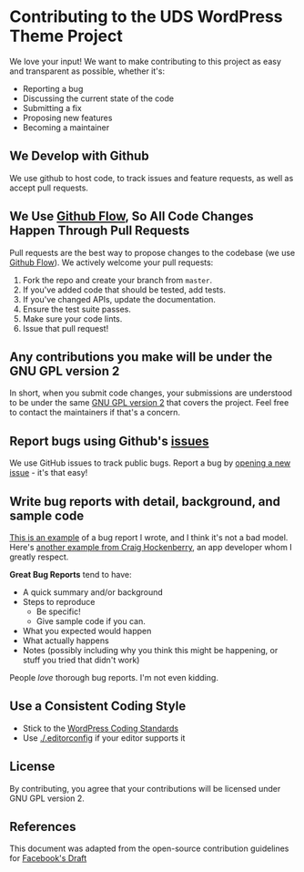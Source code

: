 # Contributing to the UDS WordPress Theme Project
We love your input! We want to make contributing to this project as easy and transparent as possible, whether it's:

- Reporting a bug
- Discussing the current state of the code
- Submitting a fix
- Proposing new features
- Becoming a maintainer

## We Develop with Github
We use github to host code, to track issues and feature requests, as well as accept pull requests.

## We Use [Github Flow](https://guides.github.com/introduction/flow/index.html), So All Code Changes Happen Through Pull Requests
Pull requests are the best way to propose changes to the codebase (we use [Github Flow](https://guides.github.com/introduction/flow/index.html)). We actively welcome your pull requests:

1. Fork the repo and create your branch from `master`.
2. If you've added code that should be tested, add tests.
3. If you've changed APIs, update the documentation.
4. Ensure the test suite passes.
5. Make sure your code lints.
6. Issue that pull request!

## Any contributions you make will be under the GNU GPL version 2
In short, when you submit code changes, your submissions are understood to be under the same [GNU GPL version 2](https://opensource.org/licenses/GPL-2.0) that covers the project. Feel free to contact the maintainers if that's a concern.

## Report bugs using Github's [issues](https://github.com/understrap/understrap/issues)
We use GitHub issues to track public bugs. Report a bug by [opening a new issue](https://github.com/understrap/understrap/issues/new) - it's that easy!

## Write bug reports with detail, background, and sample code
[This is an example](http://stackoverflow.com/q/12488905/180626) of a bug report I wrote, and I think it's not a bad model. Here's [another example from Craig Hockenberry](http://www.openradar.me/11905408), an app developer whom I greatly respect.

**Great Bug Reports** tend to have:

- A quick summary and/or background
- Steps to reproduce
  - Be specific!
  - Give sample code if you can.
- What you expected would happen
- What actually happens
- Notes (possibly including why you think this might be happening, or stuff you tried that didn't work)

People *love* thorough bug reports. I'm not even kidding.

## Use a Consistent Coding Style

* Stick to the [WordPress Coding Standards](https://make.wordpress.org/core/handbook/best-practices/coding-standards/)
* Use [./.editorconfig](https://github.com/understrap/understrap/blob/master/.editorconfig) if your editor supports it
<!-- * You can try running `npm run lint` for style unification -->

## License
By contributing, you agree that your contributions will be licensed under GNU GPL version 2.

## References
This document was adapted from the open-source contribution guidelines for [Facebook's Draft](https://github.com/facebook/draft-js/blob/a9316a723f9e918afde44dea68b5f9f39b7d9b00/CONTRIBUTING.md)
